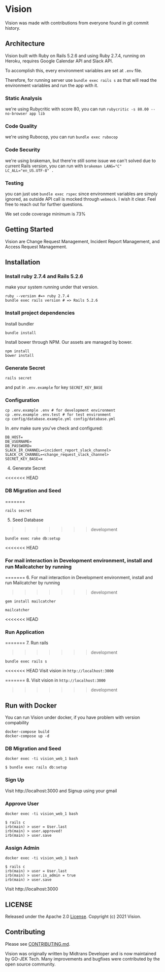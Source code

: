 # Vision

Vision was made with contributions from everyone found in git commit history.

## Architecture

Vision built with Ruby on Rails 5.2.6 and using Ruby 2.7.4, running on Heroku, requires Google Calendar API and Slack API.

To accomplish this, every environment variables are set at `.env` file.

Therefore, for running server use `bundle exec rails s` as that will read the environment variables and
run the app with it.

### Static Analysis
we're using Rubycritic with score 80, you can run `rubycritic -s 80.00 --no-browser app lib`

### Code Quality
we're using Rubocop, you can run `bundle exec rubocop`

### Code Security
we're using brakeman, but there're still some issue we can't solved due to current Rails version,
you can run with `brakeman LANG="C" LC_ALL="en_US.UTF-8" .`

### Testing
you can just use `bundle exec rspec` since environment variables are simply ignored,
as outside API call is mocked through `webmock`.
I wish it clear. Feel free to reach out for further questions.

We set code coverage minimum is 73%

## Getting Started

Vision are Change Request Management, Incident Report Management, and Access Request Management.

## Installation

### Install ruby 2.7.4 and Rails 5.2.6

make your system running under that version.

```
ruby --version #=> ruby 2.7.4
bundle exec rails version # => Rails 5.2.6
```

### Install project dependencies

Install bundler
```
bundle install
```

Install bower through NPM. Our assets are managed by bower.
```
npm install
bower install
```

### Generate Secret

```
rails secret
```

and put in `.env.example` for key `SECRET_KEY_BASE`

### Configuration
```
cp .env.example .env # for development environment
cp .env.example .env.test # for test environment
cp config/database.example.yml config/database.yml
```

In .env make sure you've check and configured:
```
DB_HOST=
DB_USERNAME=
DB_PASSWORD=
SLACK_IR_CHANNEL=<incident_report_slack_channel>
SLACK_CR_CHANNEL=<change_request_slack_channel>
SECRET_KEY_BASE=x
```
4. Generate Secret

<<<<<<< HEAD
### DB Migration and Seed
=======
```
rails secret
```

5. Seed Database
>>>>>>> development

```
bundle exec rake db:setup
```

<<<<<<< HEAD
### For mail interaction in Development environment, install and run Mailcatcher by running
=======
6. For mail interaction in Development environment, install and run Mailcatcher by running
>>>>>>> development
```
gem install mailcatcher

mailcatcher
```

<<<<<<< HEAD
### Run Application
=======
7. Run rails
>>>>>>> development
```
bundle exec rails s
```

<<<<<<< HEAD
Visit vision in `http://localhost:3000`

=======
8. Visit vision in `http://localhost:3000`
>>>>>>> development

## Run with Docker

You can run Vision under docker, if you have problem with version compability

```
docker-compose build
docker-compose up -d

```

### DB Migration and Seed

```
docker exec -ti vision_web_1 bash

$ bundle exec rails db:setup
```

### Sign Up

Visit http://localhost:3000 and Signup using your gmail

### Approve User

```
docker exec -ti vision_web_1 bash

$ rails c
irb(main) > user = User.last
irb(main) > user.approved!
irb(main) > user.save
```

### Assign Admin

```
docker exec -ti vision_web_1 bash

$ rails c
irb(main) > user = User.last
irb(main) > user.is_admin = true
irb(main) > user.save
```

Visit http://localhost:3000

## LICENSE

Released under the Apache 2.0 [License](LICENSE). Copyright (c) 2021 Vision.

## Contributing

Please see [CONTRIBUTING.md](CONTRIBUTING.md).

Vision was originally written by Midtrans Developer and is now maintained by GO-JEK Tech. Many improvements and bugfixes were contributed by the open source community.
